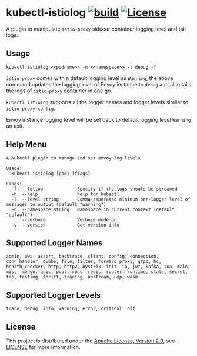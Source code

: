 # kubectl-istiolog [![build](https://github.com/TejaBeta/kubectl-istiolog/actions/workflows/build.yml/badge.svg?branch=main)](https://github.com/TejaBeta/kubectl-istiolog/actions/workflows/build.yml) [![License](https://img.shields.io/badge/License-Apache%202.0-green.svg)](./LICENSE)

A plugin to manipulate `istio-proxy` sidecar container logging level and tail
logs.

## Usage

```
kubectl istiolog <<podname>> -n <<namespace>> -l debug -f
```

`istio-proxy` comes with a default logging level as `Warning`, the above
command updates the logging level of Envoy instance to `debug` and also
tails the logs of `istio-proxy` container in one go. 

`kubectl istiolog` supports all the logger names and logger levels similar
to `istio proxy-config`.

Envoy instance logging level will be set back to default logging level 
`Warning` on exit.

## Help Menu

```
A Kubectl plugin to manage and set envoy log levels

Usage:
  kubectl istiolog [pod] [flags]

Flags:
  -f, --follow             Specify if the logs should be streamed
  -h, --help               help for kubectl
  -l, --level string       Comma-separated minimum per-logger level of messages to output (default "warning")
  -n, --namespace string   Namespace in current context (default "default")
      --verbose            Verbose mode on
  -v, --version            Get version info
```

## Supported Logger Names

```
admin, aws, assert, backtrace, client, config, connection, conn_handler, dubbo, file, filter, forward_proxy, grpc, hc, health_checker, http, http2, hystrix, init, io, jwt, kafka, lua, main, misc, mongo, quic, pool, rbac, redis, router, runtime, stats, secret, tap, testing, thrift, tracing, upstream, udp, wasm
```

## Supported Logger Levels

```
trace, debug, info, warning, error, critical, off
```

## License
This project is distributed under the 
[Apache License, Version 2.0](http://www.apache.org/licenses/LICENSE-2.0), see
[LICENSE](./LICENSE) for more information.
